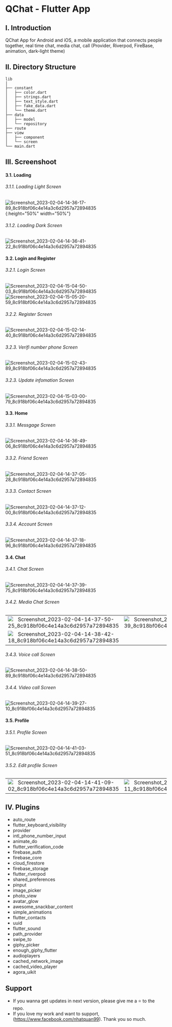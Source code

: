 # QChat - Flutter App

## I. Introduction
QChat App for Android and iOS, a mobile application that connects people together, real
time chat, media chat, call (Provider, Riverpod, FireBase, animation, dark-light theme)

## II. Directory Structure
```
lib
│
├── constant
│   ├── color.dart
│   ├── strings.dart
│   ├── text_style.dart
│   ├── fake_data.dart
│   └── theme.dart
├── data
│   ├── model
│   └── repository
├── route
├── view
│   ├── component
│   └── screen
└── main.dart

```

## III. Screenshoot
#### 3.1. Loading
###### 3.1.1. Loading Light Screen
![Screenshot_2023-02-04-14-36-17-89_8c918bf06c4e14a3c6d2957a72894835](https://user-images.githubusercontent.com/64344509/216758441-18258b7b-f7d0-4b87-81c7-111e46456627.jpg){:height="50%" width="50%"}

###### 3.1.2. Loading Dark Screen
![Screenshot_2023-02-04-14-36-41-22_8c918bf06c4e14a3c6d2957a72894835](https://user-images.githubusercontent.com/64344509/216758448-7db39360-5d3b-4ff1-b509-d880637387a7.jpg)

#### 3.2. Login and Register
###### 3.2.1. Login Screen
![Screenshot_2023-02-04-15-04-50-03_8c918bf06c4e14a3c6d2957a72894835](https://user-images.githubusercontent.com/64344509/216759632-5bbb24d5-7e58-4f3f-9237-7007164d182b.jpg)
![Screenshot_2023-02-04-15-05-20-59_8c918bf06c4e14a3c6d2957a72894835](https://user-images.githubusercontent.com/64344509/216759638-70def8b5-2ffd-4ed7-b3b6-aaa790d5f525.jpg)

###### 3.2.2. Register Screen
![Screenshot_2023-02-04-15-02-14-40_8c918bf06c4e14a3c6d2957a72894835](https://user-images.githubusercontent.com/64344509/216759684-19132dd4-6b97-4401-b5a4-f56e5684392f.jpg)

###### 3.2.3. Verifi number phone Screen
![Screenshot_2023-02-04-15-02-43-89_8c918bf06c4e14a3c6d2957a72894835](https://user-images.githubusercontent.com/64344509/216759719-b2563dc3-983b-4ab3-99c7-646f34e8a3a2.jpg)

###### 3.2.3. Update infomation Screen
![Screenshot_2023-02-04-15-03-00-79_8c918bf06c4e14a3c6d2957a72894835](https://user-images.githubusercontent.com/64344509/216759754-ae006f85-6002-4201-a115-0f72988638d4.jpg)

#### 3.3. Home
###### 3.3.1. Messgage Screen
![Screenshot_2023-02-04-14-36-49-06_8c918bf06c4e14a3c6d2957a72894835](https://user-images.githubusercontent.com/64344509/216759837-c6897a14-9779-4072-89b1-d8a2b8633ed5.jpg)

###### 3.3.2. Friend Screen
![Screenshot_2023-02-04-14-37-05-28_8c918bf06c4e14a3c6d2957a72894835](https://user-images.githubusercontent.com/64344509/216759841-6c113ae2-aa3b-44d8-ab2d-6d7aef1ac0c2.jpg)

###### 3.3.3. Contact Screen
![Screenshot_2023-02-04-14-37-12-00_8c918bf06c4e14a3c6d2957a72894835](https://user-images.githubusercontent.com/64344509/216759876-20ed16f3-0362-4248-999a-1f83f4b52152.jpg)

###### 3.3.4. Account Screen
![Screenshot_2023-02-04-14-37-18-96_8c918bf06c4e14a3c6d2957a72894835](https://user-images.githubusercontent.com/64344509/216759880-36ada654-5af9-4357-9c7f-7cdae813924f.jpg)

#### 3.4. Chat
###### 3.4.1. Chat Screen
![Screenshot_2023-02-04-14-37-39-75_8c918bf06c4e14a3c6d2957a72894835](https://user-images.githubusercontent.com/64344509/216759958-8983f664-174b-43ee-9fe6-42b0b4fc99e5.jpg)

###### 3.4.2. Media Chat Screen
|  |  |  |
| :---:  | :---:  | :---:  |
| ![Screenshot_2023-02-04-14-37-50-25_8c918bf06c4e14a3c6d2957a72894835](https://user-images.githubusercontent.com/64344509/216759997-871305d9-76fc-4b1c-a386-6c7db305a31d.jpg) | ![Screenshot_2023-02-04-14-38-01-39_8c918bf06c4e14a3c6d2957a72894835](https://user-images.githubusercontent.com/64344509/216760002-00a1904a-fbb7-44e7-9dcd-c34e839a7ceb.jpg) | ![Screenshot_2023-02-04-14-38-12-30_8c918bf06c4e14a3c6d2957a72894835](https://user-images.githubusercontent.com/64344509/216760003-c296476a-ef2c-4b1e-b89e-dbf519181a41.jpg) 
| ![Screenshot_2023-02-04-14-38-42-18_8c918bf06c4e14a3c6d2957a72894835](https://user-images.githubusercontent.com/64344509/216760004-c13020ab-2141-47f9-a930-890d85fff9c4.jpg)

###### 3.4.3. Voice call Screen
![Screenshot_2023-02-04-14-38-50-89_8c918bf06c4e14a3c6d2957a72894835](https://user-images.githubusercontent.com/64344509/216760029-6c76735b-abf2-483a-858f-bb4ebeea5937.jpg)

###### 3.4.4. Video call Screen
![Screenshot_2023-02-04-14-39-27-10_8c918bf06c4e14a3c6d2957a72894835](https://user-images.githubusercontent.com/64344509/216760053-2f1dcd45-5c12-421c-a8f1-5c9ef9297722.jpg)

#### 3.5. Profile
###### 3.5.1. Profile Screen
![Screenshot_2023-02-04-14-41-03-51_8c918bf06c4e14a3c6d2957a72894835](https://user-images.githubusercontent.com/64344509/216760141-d2e462a0-1706-4bea-b4d2-86680acac8f7.jpg)

###### 3.5.2. Edit profile Screen
|  |  |  |
| :---:  | :---:  | :---:  |
|![Screenshot_2023-02-04-14-41-09-02_8c918bf06c4e14a3c6d2957a72894835](https://user-images.githubusercontent.com/64344509/216760146-93c86027-319e-47d1-bc00-ce1374faafed.jpg)|![Screenshot_2023-02-04-14-41-13-11_8c918bf06c4e14a3c6d2957a72894835](https://user-images.githubusercontent.com/64344509/216760148-0d85d493-22ed-411a-9dd5-0f5f6fde6c6a.jpg)|![Screenshot_2023-02-04-16-40-41-87_8c918bf06c4e14a3c6d2957a72894835](https://user-images.githubusercontent.com/64344509/216760397-a01e7b79-9959-4591-91fb-dc6ce59ffd5b.jpg)|


## IV. Plugins
  - auto_route
  - flutter_keyboard_visibility
  - provider
  - intl_phone_number_input
  - animate_do
  - flutter_verification_code
  - firebase_auth
  - firebase_core
  - cloud_firestore
  - firebase_storage
  - flutter_riverpod
  - shared_preferences
  - pinput
  - image_picker
  - photo_view
  - avatar_glow
  - awesome_snackbar_content
  - simple_animations
  - flutter_contacts
  - uuid
  - flutter_sound
  - path_provider
  - swipe_to
  - giphy_picker
  - enough_giphy_flutter
  - audioplayers
  - cached_network_image
  - cached_video_player
  - agora_uikit


## Support
- If you wanna get updates in next version, please give me a ⭐ to the repo.
- If you love my work and want to support, (https://www.facebook.com/nhatquan99). Thank you so much.
